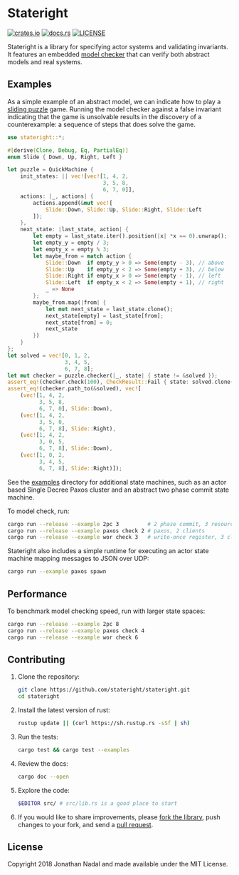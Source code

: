 # Stateright

[![crates.io](https://img.shields.io/crates/v/stateright.svg)](https://crates.io/crates/stateright)
[![docs.rs](https://docs.rs/stateright/badge.svg)](https://docs.rs/stateright)
[![LICENSE](https://img.shields.io/crates/l/stateright.svg)](https://github.com/stateright/stateright/blob/master/LICENSE)

Stateright is a library for specifying actor systems and validating invariants.
It features an embedded [model checker](https://en.wikipedia.org/wiki/Model_checking)
that can verify both abstract models and real systems.

## Examples

As a simple example of an abstract model, we can indicate how to play a
[sliding puzzle](https://en.wikipedia.org/wiki/Sliding_puzzle) game.
Running the model checker against a false invariant indicating that the game is
unsolvable results in the discovery of a counterexample: a sequence of steps
that does solve the game.

```rust
use stateright::*;

#[derive(Clone, Debug, Eq, PartialEq)]
enum Slide { Down, Up, Right, Left }

let puzzle = QuickMachine {
    init_states: || vec![vec![1, 4, 2,
                              3, 5, 8,
                              6, 7, 0]],
    actions: |_, actions| {
        actions.append(&mut vec![
            Slide::Down, Slide::Up, Slide::Right, Slide::Left
        ]);
    },
    next_state: |last_state, action| {
        let empty = last_state.iter().position(|x| *x == 0).unwrap();
        let empty_y = empty / 3;
        let empty_x = empty % 3;
        let maybe_from = match action {
            Slide::Down  if empty_y > 0 => Some(empty - 3), // above
            Slide::Up    if empty_y < 2 => Some(empty + 3), // below
            Slide::Right if empty_x > 0 => Some(empty - 1), // left
            Slide::Left  if empty_x < 2 => Some(empty + 1), // right
            _ => None
        };
        maybe_from.map(|from| {
            let mut next_state = last_state.clone();
            next_state[empty] = last_state[from];
            next_state[from] = 0;
            next_state
        })
    }
};
let solved = vec![0, 1, 2,
                  3, 4, 5,
                  6, 7, 8];
let mut checker = puzzle.checker(|_, state| { state != &solved });
assert_eq!(checker.check(100), CheckResult::Fail { state: solved.clone() });
assert_eq!(checker.path_to(&solved), vec![
    (vec![1, 4, 2,
          3, 5, 8,
          6, 7, 0], Slide::Down),
    (vec![1, 4, 2,
          3, 5, 0,
          6, 7, 8], Slide::Right),
    (vec![1, 4, 2,
          3, 0, 5,
          6, 7, 8], Slide::Down),
    (vec![1, 0, 2,
          3, 4, 5,
          6, 7, 8], Slide::Right)]);
```

See the [examples](https://github.com/stateright/stateright/tree/master/examples)
directory for additional state machines, such as an actor based Single Decree
Paxos cluster and an abstract two phase commit state machine.

To model check, run:

```sh
cargo run --release --example 2pc 3         # 2 phase commit, 3 resource managers
cargo run --release --example paxos check 2 # paxos, 2 clients
cargo run --release --example wor check 3   # write-once register, 3 clients
```

Stateright also includes a simple runtime for executing an actor state machine
mapping messages to JSON over UDP:

```sh
cargo run --example paxos spawn
```

## Performance

To benchmark model checking speed, run with larger state spaces:

```sh
cargo run --release --example 2pc 8
cargo run --release --example paxos check 4
cargo run --release --example wor check 6
```

## Contributing

1. Clone the repository:
   ```sh
   git clone https://github.com/stateright/stateright.git
   cd stateright
   ```
2. Install the latest version of rust:
   ```sh
   rustup update || (curl https://sh.rustup.rs -sSf | sh)
   ```
3. Run the tests:
   ```sh
   cargo test && cargo test --examples
   ```
4. Review the docs:
   ```sh
   cargo doc --open
   ```
5. Explore the code:
   ```sh
   $EDITOR src/ # src/lib.rs is a good place to start
   ```
6. If you would like to share improvements, please
   [fork the library](https://github.com/stateright/stateright/fork), push changes to your fork,
   and send a [pull request](https://help.github.com/articles/creating-a-pull-request-from-a-fork/).

## License

Copyright 2018 Jonathan Nadal and made available under the MIT License.
